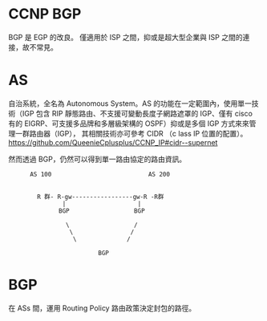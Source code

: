 # CCNP BGP

BGP 是 EGP 的改良。
僅適用於 ISP 之間，抑或是超大型企業與 ISP 之間的連接，故不常見。

# AS

自治系統，全名為 Autonomous System。AS 的功能在一定範圍內，使用單一技術（IGP 包含 RIP 靜態路由、不支援可變動長度子網路遮罩的 IGP、僅有 cisco 有的 EIGRP、可支援多品牌和多層級架構的 OSPF）抑或是多個 IGP 方式來來管理一群路由器（IGP），
其相關技術亦可參考 CIDR （c lass IP 位置的配置）。
https://github.com/QueenieCplusplus/CCNP_IP#cidr--supernet

然而透過 BGP，仍然可以得到單一路由協定的路由資訊。

          AS 100                           AS 200


            R 群- R-gw-----------------gw-R -R群
                   |                    |
                  BGP                  BGP
                  
                    \                  /
                     \                /
                      \              /
                      
                             BGP
                             
                             

# BGP 

  在 ASs 間，運用 Routing Policy 路由政策決定封包的路徑。
